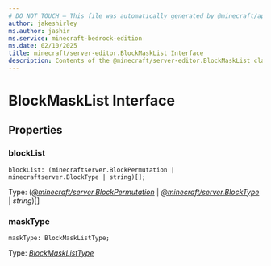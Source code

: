 ```yaml
---
# DO NOT TOUCH — This file was automatically generated by @minecraft/api-docs-generator, to report problems file an issue at https://github.com/Mojang/minecraft-scripting-libraries
author: jakeshirley
ms.author: jashir
ms.service: minecraft-bedrock-edition
ms.date: 02/10/2025
title: minecraft/server-editor.BlockMaskList Interface
description: Contents of the @minecraft/server-editor.BlockMaskList class.
---
```

# BlockMaskList Interface

## Properties

### **blockList**
`blockList: (minecraftserver.BlockPermutation | minecraftserver.BlockType | string)[];`

Type: ([*@minecraft/server.BlockPermutation*](../../../scriptapi/minecraft/server/BlockPermutation.md) | [*@minecraft/server.BlockType*](../../../scriptapi/minecraft/server/BlockType.md) | *string*)[]

### **maskType**
`maskType: BlockMaskListType;`

Type: [*BlockMaskListType*](BlockMaskListType.md)
